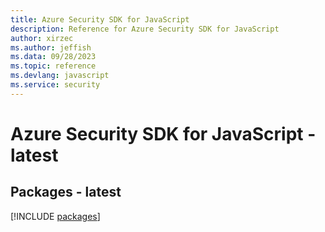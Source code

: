 ```yaml
---
title: Azure Security SDK for JavaScript
description: Reference for Azure Security SDK for JavaScript
author: xirzec
ms.author: jeffish
ms.data: 09/28/2023
ms.topic: reference
ms.devlang: javascript
ms.service: security
---
```

# Azure Security SDK for JavaScript - latest
## Packages - latest
[!INCLUDE [packages](security-index.md)]